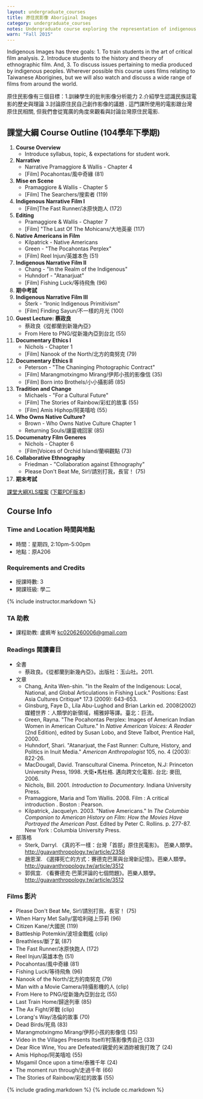 ```yaml
---
layout: undergraduate_courses
title: 原住民影像 Aboriginal Images
category: undergraduate_courses
notes: Undergraduate course exploring the representation of indigenous peoples in the media.
warn: "Fall 2015"
---
```



Indigenous Images has three goals: 1. To train students in the art of critical film analysis. 2. Introduce students to the history and theory of ethnographic film. And, 3. To discuss issues pertaining to media produced by indigenous peoples. Wherever possible this course uses films relating to Taiwanese Aborigines, but we will also watch and discuss a wide range of films from around the world.

原住民影像有三個目標：1.訓練學生的批判影像分析能力 2.介紹學生認識民族誌電影的歷史與理論 3.討論原住民自己創作影像的議題 . 這門課所使用的電影跟台灣原住民相關, 但我們會從寬廣的角度來觀看與討論台灣原住民電影.

## 課堂大綱 Course Outline (104學年下學期)

1. **Course Overview**
    * Introduce syllabus, topic, & expectations for student work.
2. **Narrative**
    * Narrative	Pramaggiore & Wallis - Chapter  4
    * [Film] Pocahontas/風中奇緣 (81)
3. **Mise en Scene**
    * Pramaggiore & Wallis - Chapter 5
    * [Film] The Searchers/搜索者 (119) 
4. **Indigenous Narrative Film I**
    * [Film]The Fast Runner/冰原快跑人 (172)
5. **Editing**
    * Pramaggiore & Wallis - Chapter 7
    * [Film] "The Last Of The Mohicans/大地英豪 (117)
6. **Native Americans in Film**
    * Kilpatrick - Native Americans
    * Green - "The Pocahontas Perplex"
    * [Film] Reel Injun/英雄本色 (51) 
7. **Indigenous Narrative Film II**
    * Chang - "In the Realm of the Indigenous"
    * Huhndorf - "Atanarjuat"
    * [Film] Fishing Luck/等待飛魚 (96)
8. **期中考試**
9. **Indigenous Narrative Film III**
    * Sterk - “Ironic Indigenous Primitivism"
    * [Film] Finding Sayun/不一樣的月光 (100)
10. **Guest Lecture: 蔡政良** 
    * 蔡政良《從都蘭到新幾內亞》
    * From Here to PNG/從新幾內亞到台北 (55)
11. **Documentary Ethics I**
    * Nichols - Chapter 1 
    * [Film] Nanook of the North/北方的南努克 (79)
12. **Documentary Ethics II**
    * Peterson - "The Chaninging Photographic Contract"
    * [Film] Marangmotxingmo Mirang/伊邦小孩的影像信 (35)
    * [Film] Born into Brothels/小小攝影師 (85)
13. **Tradition and Change**
    * Michaels - "For a Cultural Future"
    * [Film] The Stories of Rainbow/彩虹的故事 (55)
    * [Film] Amis Hiphop/阿美嘻哈 (55）
14. **Who Owns Native Culture?**
    * Brown - Who Owns Native Culture Chapter 1
    * Returning Souls/讓靈魂回家 (85)
15. **Documenatry Film Generes**
    * Nichols - Chapter 6
    * [Film]Voices of Orchid Island/蘭嶼觀點 (73)
16. **Collaborative Ethnography**
    * Friedman - "Collaboration against Ethnography"
    * Please Don't Beat Me, Sir!/請別打我，長官！ (75)
17. **期末考試**

[課堂大綱XLS檔案](https://docs.google.com/spreadsheets/d/1FB7TCbIHCnW1K0fY6BUYl_37a0LCLejUZd6BUpvSK3o/pubhtml?gid=0&single=true) ([下載PDF版本](https://docs.google.com/spreadsheets/d/1FB7TCbIHCnW1K0fY6BUYl_37a0LCLejUZd6BUpvSK3o/pub?gid=0&single=true&output=pdf))

## Course Info

### Time and Location 時間與地點
* 時間：星期四, 2:10pm-5:00pm
* 地點：原A206

### Requirements and Credits
* 授課時數: 3
* 開課班級: 學二

{% include instructor.markdown %}

### TA 助教
* 課程助教: 盧姵岑 kc0206260006@gmail.com

### Readings 閱讀書目
* 全書
  * 蔡政良。《從都蘭到新幾內亞》。出版社：玉山社。2011. 
* 文章
  * Chang, Anita Wen-shin. "In the Realm of the Indigenous: Local, National, and Global Articulations in Fishing Luck." Positions: East Asia Cultures Critique* 17.3 (2009): 643-653.
  * Ginsburg, Faye D., Lila Abu-Lughod and Brian Larkin ed. 2008(2002) 媒體世界：人類學的新領域，楊雅婷等譯。臺北：巨流。
  * Green, Rayna. "The Pocahontas Perplex: Images of American Indian Women in American Culture." In *Native American Voices: A Reader* (2nd Edition), edited by Susan Lobo, and Steve Talbot, Prentice Hall, 2000.
  * Huhndorf, Shari. "Atanarjuat, the Fast Runner: Culture, History, and Politics in Inuit Media." *American Anthropologist* 105, no. 4 (2003): 822-26.
  * MacDougall, David. Transcultural Cinema. Princeton, N.J: Princeton University Press, 1998. 大衛•馬杜格. 邁向跨文化電影. 台北: 麥田, 2006.
  * Nichols, Bill. 2001. *Introduction to Documentary.* Indiana University Press.
  * Pramaggiore, Maria and Tom Wallis. 2008. Film : A critical introduction . Boston : Pearson.
  * Kilpatrick, Jacquelyn. 2003. "Native Americans." In *The Columbia Companion to American History on Film: How the Movies Have Portrayed the American Past*. Edited by Peter C. Rollins. p. 277-87. New York : Columbia University Press.
* 部落格
  * Sterk, Darryl. 《真的不一樣：台灣「首部」原住民電影》。 芭樂人類學。 http://guavanthropology.tw/article/2358
  * 趙恩潔. 《選擇死亡的方式：賽德克巴萊與台灣新記憶》。芭樂人類學。http://guavanthropology.tw/article/3512
  * 郭佩宜. 《看賽德克‧巴萊評論的七個問題》。芭樂人類學。http://guavanthropology.tw/article/3512


### Films 影片
* Please Don't Beat Me, Sir!/請別打我，長官！ (75)
* When Harry Met Sally/當哈利碰上莎莉 (96)
* Citizen Kane/大國民 (119)
* Battleship Potemkin/波坦金戰艦 (clip)
* Breathless/斷了氣 (87)
* The Fast Runner/冰原快跑人 (172)
* Reel Injun/英雄本色 (51)
* Pocahontas/風中奇緣 (81)
* Fishing Luck/等待飛魚 (96)
* Nanook of the North/北方的南努克 (79)
* Man with a Movie Camera/持攝影機的人 (clip)
* From Here to PNG/從新幾內亞到台北 (55)
* Last Train Home/歸途列車 (85)
* The Ax Fight/斧戰 (clip)
* Lorang's Way/洛倫的故事 (70)
* Dead Birds/死鳥 (83)
* Marangmotxingmo Mirang/伊邦小孩的影像信 (35)
* Video in the Villages Presents Itself/村落影像秀自己 (33)
* Dear Rice Wine, You are Defeated/親愛的米酒妳被我打敗了 (24)
* Amis Hiphop/阿美嘻哈 (55)
* Msgamil Once upon a time/泰雅千年 (24)
* The moment run through/走過千年 (66)
* The Stories of Rainbow/彩虹的故事 (55)

{% include grading.markdown %}
{% include cc.markdown %}